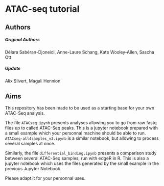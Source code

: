 # ATAC-seq tutorial

## Authors
##### Original Authors
Délara Sabéran-Djoneidi, Anne-Laure Schang, Kate Wooley-Allen, Sascha Ott

##### Update
Alix Silvert, Magali Hennion

## Aims
This repository has been made to be used as a starting base for your own ATAC-Seq analysis.

The file `ATACseq.ipynb` presents analyses allowing you to go from raw fastq files up to called ATAC-Seq peaks. This is a jupyter notebook prepared with a small example which your personnal machine should be able to run. `ATACseq-all4samples_v3.ipynb` is a similar notebook, but allowing to process several samples at once. 

Similarly, the file `differential_binding.ipynb` presents a comparison study between several ATAC-Seq samples, run with edgeR in R. This is also a jupyter notebook which uses the files generated by the small example in the previous Jupyter Notebook.

Please adapt it for your personnal uses.
